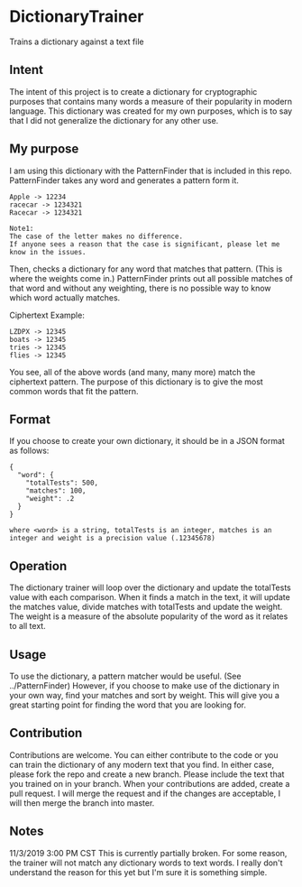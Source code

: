 # DictionaryTrainer
Trains a dictionary against a text file

## Intent
The intent of this project is to create a dictionary for cryptographic purposes that contains many words a measure of their popularity
in modern language. This dictionary was created for my own purposes, which is to say that I did not generalize the dictionary for any other use.

## My purpose
I am using this dictionary with the PatternFinder that is included in this repo. PatternFinder takes any word and generates a pattern form it.

```
Apple -> 12234
racecar -> 1234321
Racecar -> 1234321

Note1:
The case of the letter makes no difference.
If anyone sees a reason that the case is significant, please let me know in the issues.
```

Then, checks a dictionary for any word that matches that pattern. (This is where the weights come in.)
PatternFinder prints out all possible matches of that word and without any weighting, there is no possible way to know which word actually matches.

Ciphertext Example:
```
LZDPX -> 12345
boats -> 12345
tries -> 12345
flies -> 12345
```

You see, all of the above words (and many, many more) match the ciphertext pattern.
The purpose of this dictionary is to give the most common words that fit the pattern.

## Format
If you choose to create your own dictionary, it should be in a JSON format as follows:

```
{
  "word": {
    "totalTests": 500,
    "matches": 100,
    "weight": .2
  }
}

where <word> is a string, totalTests is an integer, matches is an integer and weight is a precision value (.12345678)
```

## Operation
The dictionary trainer will loop over the dictionary and update the totalTests value with each comparison.
When it finds a match in the text, it will update the matches value, divide matches with totalTests and update the weight.
The weight is a measure of the absolute popularity of the word as it relates to all text.

## Usage
To use the dictionary, a pattern matcher would be useful. (See ../PatternFinder)
However, if you choose to make use of the dictionary in your own way, find your matches and sort by weight.
This will give you a great starting point for finding the word that you are looking for.

## Contribution
Contributions are welcome. You can either contribute to the code or you can train the dictionary of any modern text that you find.
In either case, please fork the repo and create a new branch. Please include the text that you trained on in your branch.
When your contributions are added, create a pull request.
I will merge the request and if the changes are acceptable, I will then merge the branch into master.

## Notes
11/3/2019 3:00 PM CST
This is currently partially broken. For some reason, the trainer will not match any dictionary words to text words. I really don't understand the reason for this yet but I'm sure it is something simple.
